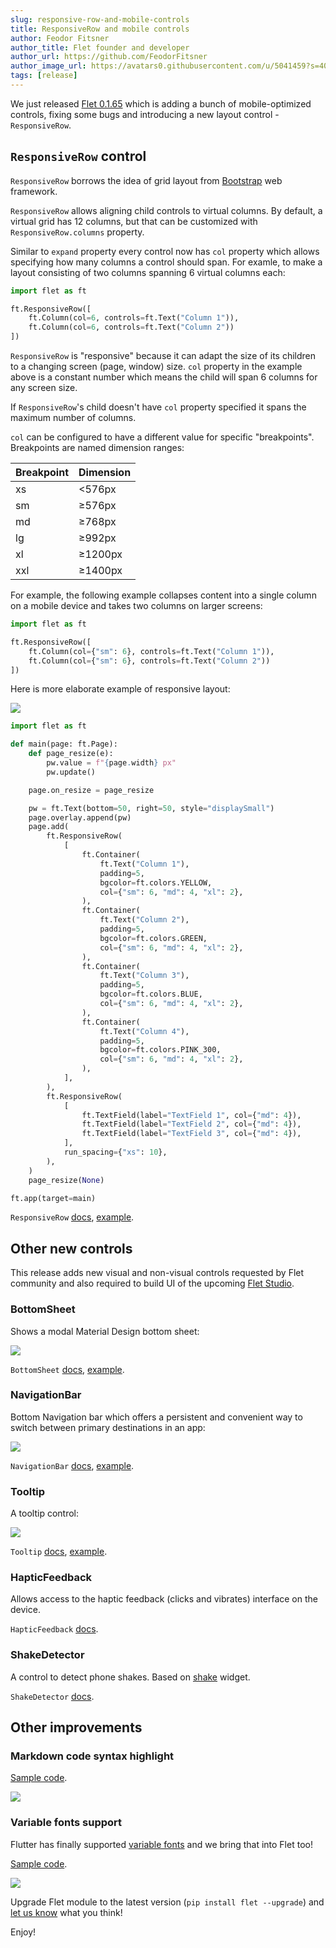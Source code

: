 ```yaml
---
slug: responsive-row-and-mobile-controls
title: ResponsiveRow and mobile controls
author: Feodor Fitsner
author_title: Flet founder and developer
author_url: https://github.com/FeodorFitsner
author_image_url: https://avatars0.githubusercontent.com/u/5041459?s=400&v=4
tags: [release]
---
```


We just released [Flet 0.1.65](https://pypi.org/project/flet/0.1.65/) which is adding a bunch of mobile-optimized controls, fixing some bugs and introducing a new layout control - `ResponsiveRow`.

## `ResponsiveRow` control

`ResponsiveRow` borrows the idea of grid layout from [Bootstrap](https://getbootstrap.com/docs/5.2/layout/grid/) web framework.

`ResponsiveRow` allows aligning child controls to virtual columns. By default, a virtual grid has 12 columns, but that can be customized with `ResponsiveRow.columns` property.

Similar to `expand` property every control now has `col` property which allows specifying how many columns a control should span. For examle, to make a layout consisting of two columns spanning 6 virtual columns each:

```python
import flet as ft

ft.ResponsiveRow([
    ft.Column(col=6, controls=ft.Text("Column 1")),
    ft.Column(col=6, controls=ft.Text("Column 2"))
])
```

`ResponsiveRow` is "responsive" because it can adapt the size of its children to a changing screen (page, window) size. `col` property in the example above is a constant number which means the child will span 6 columns for any screen size.

If `ResponsiveRow`'s child doesn't have `col` property specified it spans the maximum number of columns.

`col` can be configured to have a different value for specific "breakpoints". Breakpoints are named dimension ranges:

| Breakpoint | Dimension |
|---|---|
| xs | \<576px |
| sm | ≥576px |
| md | ≥768px |
| lg | ≥992px |
| xl | ≥1200px |
| xxl | ≥1400px |

For example, the following example collapses content into a single column on a mobile device and takes two columns on larger screens:

```python
import flet as ft

ft.ResponsiveRow([
    ft.Column(col={"sm": 6}, controls=ft.Text("Column 1")),
    ft.Column(col={"sm": 6}, controls=ft.Text("Column 2"))
])
```

Here is more elaborate example of responsive layout:

<img src="/img/docs/controls/responsive-row/responsive-layout.gif" className="screenshot-100"/>

```python
import flet as ft

def main(page: ft.Page):
    def page_resize(e):
        pw.value = f"{page.width} px"
        pw.update()

    page.on_resize = page_resize

    pw = ft.Text(bottom=50, right=50, style="displaySmall")
    page.overlay.append(pw)
    page.add(
        ft.ResponsiveRow(
            [
                ft.Container(
                    ft.Text("Column 1"),
                    padding=5,
                    bgcolor=ft.colors.YELLOW,
                    col={"sm": 6, "md": 4, "xl": 2},
                ),
                ft.Container(
                    ft.Text("Column 2"),
                    padding=5,
                    bgcolor=ft.colors.GREEN,
                    col={"sm": 6, "md": 4, "xl": 2},
                ),
                ft.Container(
                    ft.Text("Column 3"),
                    padding=5,
                    bgcolor=ft.colors.BLUE,
                    col={"sm": 6, "md": 4, "xl": 2},
                ),
                ft.Container(
                    ft.Text("Column 4"),
                    padding=5,
                    bgcolor=ft.colors.PINK_300,
                    col={"sm": 6, "md": 4, "xl": 2},
                ),
            ],
        ),
        ft.ResponsiveRow(
            [
                ft.TextField(label="TextField 1", col={"md": 4}),
                ft.TextField(label="TextField 2", col={"md": 4}),
                ft.TextField(label="TextField 3", col={"md": 4}),
            ],
            run_spacing={"xs": 10},
        ),
    )
    page_resize(None)

ft.app(target=main)
```

`ResponsiveRow` [docs](/docs/controls/responsiverow), [example](https://github.com/flet-dev/examples/blob/main/python/controls/responsive-row/responsive-layout.py).

## Other new controls

This release adds new visual and non-visual controls requested by Flet community and also required to build UI of the upcoming [Flet Studio](/docs/guides/python/mobile-support#flet-studio-for-ios-and-android).

### BottomSheet

Shows a modal Material Design bottom sheet:

<img src="/img/docs/controls/bottom-sheet/bottom-sheet-sample.gif" className="screenshot-30"/>

`BottomSheet` [docs](/docs/controls/bottomsheet), [example](https://github.com/flet-dev/examples/blob/main/python/controls/bottom-sheet/modal-bottom-sheet.py).

### NavigationBar

Bottom Navigation bar which offers a persistent and convenient way to switch between primary destinations in an app:

<img src="/img/docs/controls/navigation-bar/navigation-bar-sample.gif" className="screenshot-40"/>

`NavigationBar` [docs](/docs/controls/navigationbar), [example](https://github.com/flet-dev/examples/blob/main/python/controls/navigation-bar/navigation-bar-sample.py).

### Tooltip

A tooltip control:

<img src="/img/docs/controls/tooltip/custom-tooltip.gif" className="screenshot-30"/>

`Tooltip` [docs](/docs/controls/tooltip), [example](https://github.com/flet-dev/examples/blob/main/python/controls/tooltip/custom-tooltip.py).

### HapticFeedback

Allows access to the haptic feedback (clicks and vibrates) interface on the device.

`HapticFeedback` [docs](/docs/controls/hapticfeedback).

### ShakeDetector

A control to detect phone shakes. Based on [shake](https://pub.dev/packages/shake) widget.

`ShakeDetector` [docs](/docs/controls/shakedetector).

## Other improvements

### Markdown code syntax highlight

[Sample code](https://github.com/flet-dev/examples/blob/main/python/controls/markdown/markdown-code-highlight.py).

<img src="/img/docs/controls/markdown/markdown-highlight.png" className="screenshot-60"/>

### Variable fonts support

Flutter has finally supported [variable fonts](https://fonts.google.com/knowledge/introducing_type/introducing_variable_fonts) and we bring that into Flet too! 

[Sample code](https://github.com/flet-dev/examples/blob/main/python/controls/text/variable-weight-font.py).

<img src="/img/docs/controls/text/variable-weight-font.gif" className="screenshot-50" />

Upgrade Flet module to the latest version (`pip install flet --upgrade`) and [let us know](https://discord.gg/dzWXP8SHG8) what you think!

Enjoy!